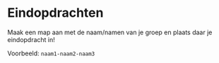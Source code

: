 # Eindopdrachten

Maak een map aan met de naam/namen van je groep en plaats daar je eindopdracht in!

Voorbeeld:
``` naam1-naam2-naam3 ```